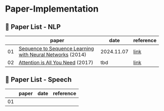 # Paper-Implementation

## 📄 Paper List - NLP

|    | paper                                                                                | date       | reference |
|----|--------------------------------------------------------------------------------------|------------|----------------|
| 01 | [Sequence to Sequence Learning with Neural Networks](https://arxiv.org/abs/1409.3215) (2014) | 2024.11.07 | [link](https://www.youtube.com/watch?v=4DzKM0vgG1Y&t=637s)       |
| 02 | [Attention is All You Need](https://arxiv.org/abs/1706.03762) (2017)                 | tbd | [link](https://youtu.be/AA621UofTUA?si=UD6m1zJoquBAOa_L)       |

## 📄 Paper List - Speech

|    | paper                                                                                | date       | reference |
|----|--------------------------------------------------------------------------------------|------------|----------------|
| 01 ||  |      |
